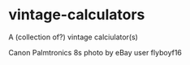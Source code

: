 # vintage-calculators
A (collection of?) vintage calciulator(s)

Canon Palmtronics 8s photo by eBay user flyboyf16